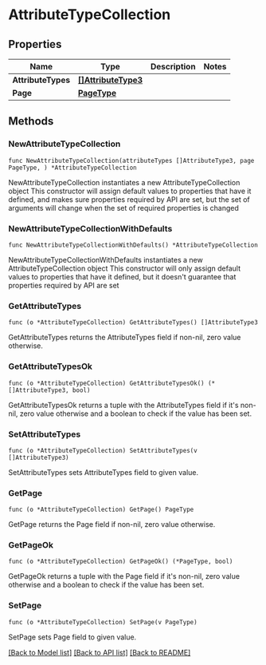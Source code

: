 # AttributeTypeCollection

## Properties

Name | Type | Description | Notes
------------ | ------------- | ------------- | -------------
**AttributeTypes** | [**[]AttributeType3**](AttributeType3.md) |  | 
**Page** | [**PageType**](PageType.md) |  | 

## Methods

### NewAttributeTypeCollection

`func NewAttributeTypeCollection(attributeTypes []AttributeType3, page PageType, ) *AttributeTypeCollection`

NewAttributeTypeCollection instantiates a new AttributeTypeCollection object
This constructor will assign default values to properties that have it defined,
and makes sure properties required by API are set, but the set of arguments
will change when the set of required properties is changed

### NewAttributeTypeCollectionWithDefaults

`func NewAttributeTypeCollectionWithDefaults() *AttributeTypeCollection`

NewAttributeTypeCollectionWithDefaults instantiates a new AttributeTypeCollection object
This constructor will only assign default values to properties that have it defined,
but it doesn't guarantee that properties required by API are set

### GetAttributeTypes

`func (o *AttributeTypeCollection) GetAttributeTypes() []AttributeType3`

GetAttributeTypes returns the AttributeTypes field if non-nil, zero value otherwise.

### GetAttributeTypesOk

`func (o *AttributeTypeCollection) GetAttributeTypesOk() (*[]AttributeType3, bool)`

GetAttributeTypesOk returns a tuple with the AttributeTypes field if it's non-nil, zero value otherwise
and a boolean to check if the value has been set.

### SetAttributeTypes

`func (o *AttributeTypeCollection) SetAttributeTypes(v []AttributeType3)`

SetAttributeTypes sets AttributeTypes field to given value.


### GetPage

`func (o *AttributeTypeCollection) GetPage() PageType`

GetPage returns the Page field if non-nil, zero value otherwise.

### GetPageOk

`func (o *AttributeTypeCollection) GetPageOk() (*PageType, bool)`

GetPageOk returns a tuple with the Page field if it's non-nil, zero value otherwise
and a boolean to check if the value has been set.

### SetPage

`func (o *AttributeTypeCollection) SetPage(v PageType)`

SetPage sets Page field to given value.



[[Back to Model list]](../README.md#documentation-for-models) [[Back to API list]](../README.md#documentation-for-api-endpoints) [[Back to README]](../README.md)


